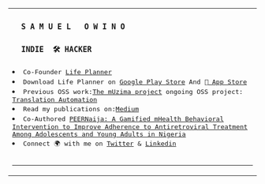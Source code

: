 <table>
    <tr align="start">
      <td>
<p>
<h3><samp>&nbsp;&nbsp;S A M U E L &nbsp; O W I N O&nbsp;&nbsp;</samp></h3>
<h3><samp>&nbsp;&nbsp;INDIE &nbsp;🛠️ HACKER&nbsp;&nbsp;</samp></h3>
<li><samp>Co-Founder <a href="https://thelifeplanner.co">Life Planner</a></samp><br></li>
<li><samp>Download Life Planner on <a href="https://play.google.com/store/apps/details?id=org.aplusscreators.com">Google Play Store</a> And <a href="https://apps.apple.com/us/app/life-planner-personal-planner/id1623878839"> App Store</a></samp><br></li>
<li><samp>Previous OSS work:<a href="https://github.com/muzima">The mUzima project</a> ongoing OSS project: <a href="https://github.com/samuelowino/mobile-translate">Translation Automation</a></samp><br></li>
<li><samp>Read my publications on:<a href="https://samuelowino.medium.com">Medium</a></samp><br></li>
<li><samp>Co-Authored <a href="https://pubmed.ncbi.nlm.nih.gov/35237765/">PEERNaija: A Gamified mHealth Behavioral Intervention to Improve Adherence to Antiretroviral Treatment Among Adolescents and Young Adults in Nigeria</a></samp><br></li>
<li><samp>Connect 🌍 with me on <a href="https://twitter.com/SamProgramiz">Twitter</a> & <a href="https://www.linkedin.com/in/samuel-owino-954154129/">Linkedin</a>
</br></br></samp></li>

<!-- <a href="https://www.producthunt.com/posts/life-planner-personal-planner?utm_source=badge-featured&utm_medium=badge&utm_souce=badge-life&#0045;planner&#0045;personal&#0045;planner" target="_blank"><img src="https://api.producthunt.com/widgets/embed-image/v1/featured.svg?post_id=368767&theme=light" alt="Life&#0032;Planner&#0032;Personal&#0032;Planner - Personal&#0032;finance&#0044;&#0032;habits&#0044;&#0032;tasks&#0032;&#0038;&#0032;journaling&#0032;all&#0032;in&#0032;one&#0032;app | Product Hunt" style="width: 250px; height: 54px;" width="250" height="54" /></a> -->

---

 
